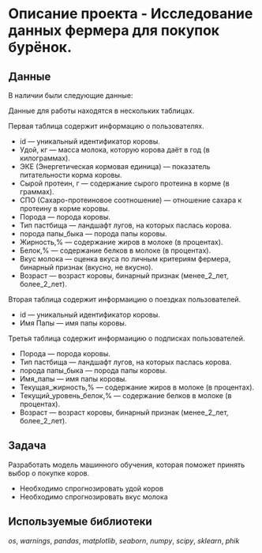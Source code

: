# Oписание проекта - Исследование данных фермера для покупок бурёнок.

## Данные

В наличии были следующие данные:

Данные для работы находятся в нескольких таблицах.

Первая таблица  содержит информацию о пользователях.

- id — уникальный идентификатор коровы.
- Удой, кг — масса молока, которую корова даёт в год (в килограммах).
- ЭКЕ (Энергетическая кормовая единица) — показатель питательности корма коровы.
- Сырой протеин, г — содержание сырого протеина в корме (в граммах).
- СПО (Сахаро-протеиновое соотношение) — отношение сахара к протеину в корме коровы.
- Порода — порода коровы.
- Тип пастбища — ландшафт лугов, на которых паслась корова.
- порода папы_быка — порода папы коровы.
- Жирность,% — содержание жиров в молоке (в процентах).
- Белок,% — содержание белков в молоке (в процентах).
- Вкус молока — оценка вкуса по личным критериям фермера, бинарный признак (вкусно, не вкусно).
- Возраст — возраст коровы, бинарный признак (менее_2_лет, более_2_лет).

Вторая таблица содержит информаицию о поездках пользователей.

- id — уникальный идентификатор коровы.
- Имя Папы — имя папы коровы.

Третья таблица содержит информаицию о подписках пользователей.

- Порода — порода коровы.
- Тип пастбища — ландшафт лугов, на которых паслась корова.
- порода папы_быка — порода папы коровы.
- Имя_папы — имя папы коровы.
- Текущая_жирность,% — содержание жиров в молоке (в процентах).
- Текущий_уровень_белок,% — содержание белков в молоке (в процентах).
- Возраст — возраст коровы, бинарный признак (менее_2_лет, более_2_лет).

## Задача

Разработать модель машинного обучения, которая поможет принять выбор о покупке коров.
- Необходимо спрогнозировать удой коров
- Необходимо спрогнозировать вкус молока

## Используемые библиотеки
*os*, *warnings*, *pandas*, *matplotlib*, *seaborn*, *numpy*, *scipy*, *sklearn*, *phik*
